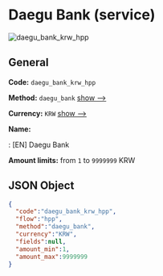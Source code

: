 
# Daegu Bank (service) 
![daegu_bank_krw_hpp](https://static.openfintech.io/payment_methods/daegu_bank_krw_hpp/logo.svg?w=400&c=v0.59.26#w200)  

## General 
 
**Code:** `daegu_bank_krw_hpp` 
 
**Method:** `daegu_bank` 
 [show -->](/payment-methods/daegu_bank/) 
 
**Currency:** `KRW` [show -->](/currencies/KRW/) 
 
**Name:** 
 
:	[EN] Daegu Bank 
 
**Amount limits:** from `1` to `9999999` KRW 

## JSON Object 

```json
{
  "code":"daegu_bank_krw_hpp",
  "flow":"hpp",
  "method":"daegu_bank",
  "currency":"KRW",
  "fields":null,
  "amount_min":1,
  "amount_max":9999999
}
```  
